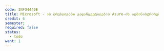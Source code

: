 ```yaml
---
code: INFO4440E
title: Microsoft - ის ღრუბლოვანი გადაწყვეტილების Azure-ის ადმინისტრირება
credit: 6
semester: 
required: false
status:
  - todo
want: 1
---
```



